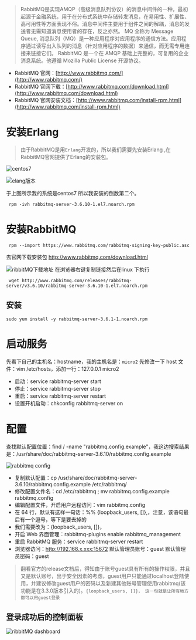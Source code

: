 > RabbitMQ是实现AMQP（高级消息队列协议）的消息中间件的一种，最初起源于金融系统，用于在分布式系统中存储转发消息，在易用性、扩展性、高可用性等方面表现不俗。消息中间件主要用于组件之间的解耦，消息的发送者无需知道消息使用者的存在，反之亦然。
MQ 全称为 Message Queue, 消息队列（MQ）是一种应用程序对应用程序的通信方法。应用程序通过读写出入队列的消息（针对应用程序的数据）来通信，而无需专用连接来链接它们。
RabbitMQ 是一个在 AMQP 基础上完整的，可复用的企业消息系统。他遵循 Mozilla Public License 开源协议。

- RabbitMQ 官网：[http://www.rabbitmq.com/](http://www.rabbitmq.com/)
- RabbitMQ 官网下载：[http://www.rabbitmq.com/download.html](http://www.rabbitmq.com/download.html)
- RabbitMQ 官网安装文档：[http://www.rabbitmq.com/install-rpm.html](http://www.rabbitmq.com/install-rpm.html)

# 安装Erlang 

> 由于RabbitMQ是用`Erlang`开发的，所以我们需要先安装Erlang ,在RabbitMQ官网提供了Erlang的安装包。

![centos7](https://kingschan1204.github.io/microservices/bus/res/show-centos-version.png)

![elang版本](https://kingschan1204.github.io/microservices/bus/res/erlang-release.png)

于上图所示我的系统是centos7 所以我安装的倒数第二个。
```
 rpm -ivh rabbitmq-server-3.6.10-1.el7.noarch.rpm
```

# 安装RabbitMQ
```
 rpm --import https://www.rabbitmq.com/rabbitmq-signing-key-public.asc
```
去官网下载安装包 http://www.rabbitmq.com/download.html

![ribbitMQ下载地址](https://kingschan1204.github.io/microservices/bus/res/rabbitmq-download.png)
在浏览器右键复制链接然后在linux 下执行
```
 wget http://www.rabbitmq.com/releases/rabbitmq-server/v3.6.10/rabbitmq-server-3.6.10-1.el7.noarch.rpm
```

## 安装

```
sudo yum install -y rabbitmq-server-3.6.1-1.noarch.rpm
```
# 启动服务

先看下自己的主机名：hostname，我的主机名是：`micro2`
先修改一下 host 文件：vim /etc/hosts，添加一行：127.0.0.1 micro2
- 启动：service rabbitmq-server start
- 停止：service rabbitmq-server stop
- 重启：service rabbitmq-server restart
- 设置开机启动：chkconfig rabbitmq-server on

# 配置
查找默认配置位置：find / -name "rabbitmq.config.example"，我这边搜索结果是：/usr/share/doc/rabbitmq-server-3.6.10/rabbitmq.config.example

![rabbitmq config](https://kingschan1204.github.io/microservices/bus/res/command-find-rabbit-config.png)

- 复制默认配置：cp /usr/share/doc/rabbitmq-server-3.6.10/rabbitmq.config.example /etc/rabbitmq/
- 修改配置文件名：cd /etc/rabbitmq ; mv rabbitmq.config.example rabbitmq.config
- 编辑配置文件，开启用户远程访问：vim rabbitmq.config
- 在 64 行，默认有这样一句话：%% {loopback_users, []},，注意，该语句最后有一个逗号，等下是要去掉的
- 我们需要改为：{loopback_users, []}，
- 开启 Web 界面管理：rabbitmq-plugins enable rabbitmq_management
- 重启 RabbitMQ 服务：service rabbitmq-server restart
- 浏览器访问：http://192.168.x.xxx:15672 默认管理员账号：guest 默认管理员密码：guest

> 翻看官方的release文档后，得知由于账号guest具有所有的操作权限，并且又是默认账号，出于安全因素的考虑，guest用户只能通过localhost登陆使用，并建议修改guest用户的密码以及新建其他账号管理使用rabbitmq(该功能是在3.3.0版本引入的)。`{loopback_users, []}， 这一句就是让所有地方都可以用guest登录`

## 登录成功后的控制面板
![ribbitMQ dashboard](https://kingschan1204.github.io/microservices/bus/res/rabbitmq-dashboard.png)